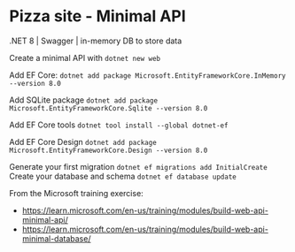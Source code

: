 # Pizza site - Minimal API

.NET 8 | Swagger | in-memory DB to store data

Create a minimal API with `dotnet new web`

Add EF Core:
    `dotnet add package Microsoft.EntityFrameworkCore.InMemory --version 8.0`

Add SQLite package
    `dotnet add package Microsoft.EntityFrameworkCore.Sqlite --version 8.0`

Add EF Core tools
    `dotnet tool install --global dotnet-ef`

Add EF Core Design
    `dotnet add package Microsoft.EntityFrameworkCore.Design --version 8.0`

Generate your first migration
    `dotnet ef migrations add InitialCreate`
Create your database and schema
    `dotnet ef database update`

From the Microsoft training exercise:
- https://learn.microsoft.com/en-us/training/modules/build-web-api-minimal-api/
- https://learn.microsoft.com/en-us/training/modules/build-web-api-minimal-database/

